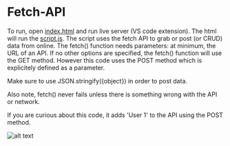 # Fetch-API

To run, open [index.html](https://github.com/RamonJustisOrtega/Fetch-API/blob/main/index.html) and run live server (VS code extension).
The html will run the [script.js](https://github.com/RamonJustisOrtega/Fetch-API/blob/main/script.js).
The script uses the fetch API to grab or post (or CRUD) data from online.
The fetch() function needs parameters: at minimum, the URL of an API.
If no other options are specified, the fetch() function will use the GET method.
However this code uses the POST method which is explicitely defined as a parameter.

Make sure to use JSON.stringify({object}) in order to post data.

Also note, fetch() never fails unless there is something wrong with the API or network.

If you are curious about this code, it adds 'User 1' to the API using the POST method.

![alt text](https://github.com/RamonJustisOrtega/Fetch-API/blob/main/code%20image.png)
